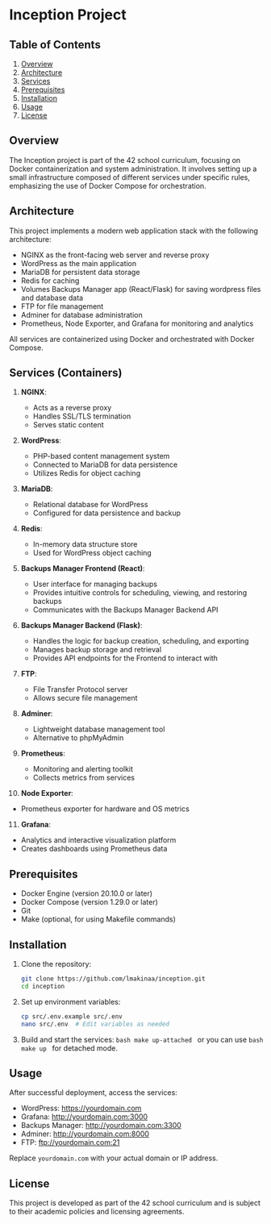 # Inception Project

## Table of Contents
1. [Overview](#overview)
2. [Architecture](#architecture)
3. [Services](#services)
4. [Prerequisites](#prerequisites)
5. [Installation](#installation)
7. [Usage](#usage)
13. [License](#license)

## Overview

The Inception project is part of the 42 school curriculum, focusing on Docker containerization and system administration. It involves setting up a small infrastructure composed of different services under specific rules, emphasizing the use of Docker Compose for orchestration.

## Architecture

This project implements a modern web application stack with the following architecture:

- NGINX as the front-facing web server and reverse proxy
- WordPress as the main application
- MariaDB for persistent data storage
- Redis for caching
- Volumes Backups Manager app (React/Flask) for saving wordpress files and database data
- FTP for file management
- Adminer for database administration
- Prometheus, Node Exporter, and Grafana for monitoring and analytics

All services are containerized using Docker and orchestrated with Docker Compose.

## Services (Containers)

1. **NGINX**: 
   - Acts as a reverse proxy
   - Handles SSL/TLS termination
   - Serves static content

2. **WordPress**:
   - PHP-based content management system
   - Connected to MariaDB for data persistence
   - Utilizes Redis for object caching

3. **MariaDB**:
   - Relational database for WordPress
   - Configured for data persistence and backup

4. **Redis**:
   - In-memory data structure store
   - Used for WordPress object caching

5. **Backups Manager Frontend (React)**:
   - User interface for managing backups
   - Provides intuitive controls for scheduling, viewing, and restoring backups
   - Communicates with the Backups Manager Backend API

6. **Backups Manager Backend (Flask)**:
   - Handles the logic for backup creation, scheduling, and exporting
   - Manages backup storage and retrieval
   - Provides API endpoints for the Frontend to interact with

7. **FTP**:
   - File Transfer Protocol server
   - Allows secure file management

8. **Adminer**:
   - Lightweight database management tool
   - Alternative to phpMyAdmin

9. **Prometheus**:
   - Monitoring and alerting toolkit
   - Collects metrics from services

10. **Node Exporter**:
   - Prometheus exporter for hardware and OS metrics

11. **Grafana**:
   - Analytics and interactive visualization platform
   - Creates dashboards using Prometheus data

## Prerequisites

- Docker Engine (version 20.10.0 or later)
- Docker Compose (version 1.29.0 or later)
- Git
- Make (optional, for using Makefile commands)

## Installation

1. Clone the repository:
   ```bash
   git clone https://github.com/lmakinaa/inception.git
   cd inception
   ```

2. Set up environment variables:
   ```bash
   cp src/.env.example src/.env
   nano src/.env  # Edit variables as needed
   ```

3. Build and start the services:
   ```bash make up-attached ``` or you can use ```bash make up ``` for detached mode.

## Usage

After successful deployment, access the services:

- WordPress: https://yourdomain.com
- Grafana: http://yourdomain.com:3000
- Backups Manager: http://yourdomain.com:3300
- Adminer: http://yourdomain.com:8000
- FTP: ftp://yourdomain.com:21

Replace `yourdomain.com` with your actual domain or IP address.

## License

This project is developed as part of the 42 school curriculum and is subject to their academic policies and licensing agreements.
